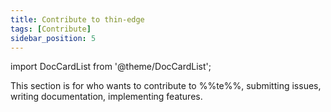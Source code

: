 ```yaml
---
title: Contribute to thin-edge
tags: [Contribute]
sidebar_position: 5
---
```


import DocCardList from '@theme/DocCardList';

This section is for who wants to contribute to %%te%%,
submitting issues, writing documentation, implementing features.

<DocCardList />